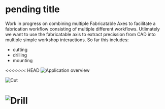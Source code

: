 # pending title

Work in progress on combining multiple Fabricatable Axes to facilitate a fabrication workflow consisting of multiple different workflows. Utlimately we want to use the fabricatable axis to extract precission from CAD into multiple simple workshop interactions. So far this includes: 

- cutting
- drilling 
- mounting 

<<<<<<< HEAD
![Application overview](https://github.com/fellesverkstedet/fabricatable-machines/blob/master/Module%20development/fab_factory/img/overview-01.png)

![Cut](https://github.com/fellesverkstedet/fabricatable-machines/blob/master/Module%20development/fab_factory/img/overview-02.png)

![Drill](https://github.com/fellesverkstedet/fabricatable-machines/blob/master/Module%20development/fab_factory/img/overview-03.png)
=======

